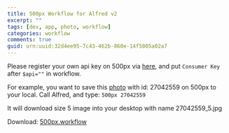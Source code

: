 ```yaml
---
title: 500px Workflow for Alfred v2
excerpt: ""
tags: [dev, app, photo, workflow]
categories: workflow
comments: true
guid: urn:uuid:32d4ee95-7c43-462b-860e-14f5805a02a7
---
```


Please register your own api key on 500px via [here][3], and put `Consumer Key` after `$api=""` in workflow.

For example, you want to save this [photo][2] with id: 27042559 on 500px to your local. Call Alfred, and type: `500px 27042559`

It will download size 5 image into your desktop with name 27042559_5.jpg

Download: [500px.workflow][1]

[1]: https://raw.github.com/imjma/alfred-workflows/master/500px.alfredworkflow
[2]: http://500px.com/photo/27042559
[3]: http://500px.com/settings/applications
